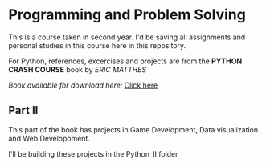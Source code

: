 # Programming and Problem Solving
This is a course taken in second year. I'd be saving all assignments and personal studies in this course here in this repository.

For Python, references, excercises and projects are from the **PYTHON CRASH COURSE** book by *ERIC MATTHES* 

*Book available for download here:* 
[Click here](https://pdfcoffee.com/python-crash-coursepdf-pdf-free.html)

## Part II
This part of the book has projects in Game Development, Data visualization and Web Developoment.

I'll be building these projects in the Python_II folder